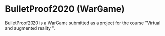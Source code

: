 # BulletProof2020 (WarGame)



BulletProof2020 is a WarGame submitted as a project for the course "Virtual and augmented reality ".

